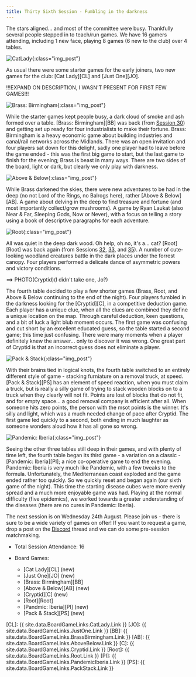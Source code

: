 ```yaml
---
title: Thirty Sixth Session - Fumbling in the darkness
---
```


The stars aligned... and most of the committee were busy. Thankfully several people stepped in to teach/run games. We have 16 gamers attending, including 1 new face, playing 8 games (6 new to the club) over 4 tables.

![CatLady](/images/posts/2022_08_10/CatLady01.jpg "CatLady"){:class="img_post"}

As usual there were some starter games for the early joiners, two new games for the club: [Cat Lady][CL] and [Just One][JO].

!!!EXPAND ON DESCRIPTION, I WASN'T PRESENT FOR FIRST FEW GAMES!!!

![Brass: Birmingham](/images/posts/2022_08_10/Brass01.jpg "Brass: Birmingham"){:class="img_post"}

While the starter games kept people busy, a dark cloud of smoke and ash formed over a table. [Brass: Birmingham][BB] was back (from [Session 30][30]) and getting set up ready for four industrialists to make their fortune. Brass: Birmingham is a heavy economic game about building industries and canal/rail networks across the Midlands. There was an open invitation and four players sat down for this delight, sadly one player had to leave before the game ended - this was the first big game to start, but the last game to finish for the evening; Brass is beast in many ways. There are two sides of the board, light or dark, but clearly we only play with darkness. 

![Above & Below](/images/posts/2022_08_10/AboveBelow01.jpg "Above & Below"){:class="img_post"}

While Brass darkened the skies, there were new adventures to be had in the deep (no not Lord of the Rings, no Balrogs here), rather [Above & Below][AB]. A game about delving in the deep to find treasure and fortune (and most importantly collect/grow mushrooms). A game by Ryan Laukat (also Near & Far, Sleeping Gods, Now or Never), with a focus on telling a story using a book of descriptive paragraphs for each adventure.

![Root](/images/posts/2022_08_10/Root01.jpg "Root"){:class="img_post"}

All was quiet in the deep dark wood. Oh help, oh no, it's a... cat? [Root][Root] was back again (from Sessions [32][32], [33][33], and [35][35]). A number of cute-looking woodland creatures battle in the dark places under the forrest canopy. Four players performed a delicate dance of asymmetric powers and victory conditions.

==> PHOTO(Cryptid)(I didn't take one, Jo?)

The fourth table decided to play a few shorter games (Brass, Root, and Above & Below continuing to the end of the night). Four players fumbled in the darkness looking for the [Cryptid][C], in a competitive deduction game. Each player has a unique clue, when all the clues are combined they define a unique location on the map. Through careful deduction, keen questions, and a bit of luck a light blub moment occurs. The first game was confusing and cut short by an excellent educated guess, so the table started a second game; this time just confusing. There were many moments when a player definitely knew the answer... only to discover it was wrong. One great part of Cryptid is that an incorrect guess does not eliminate a player.

![Pack & Stack](/images/posts/2022_08_10/PackStack01.jpg "Pack & Stack"){:class="img_post"}

With their brains tied in logical knots, the fourth table switched to an entirely different style of game - stacking furniature on a removal truck, at speed. [Pack & Stack][PS] has an element of speed reaction, when you must claim a truck, but is really a silly game of trying to stack wooden blocks on to a truck when they clearly will not fit. Points are lost of blocks that do not fit, and for empty space... a good removal company is efficient after all. When someone hits zero points, the person with the msot points is the winner. It's silly and light, which was a much needed change of pace after Cryptid. The first game led quickly to a second, both ending in much laughter as someone wonders aloud how it has all gone so wrong.

![Pandemic: Iberia](/images/posts/2022_08_10/PandemicIberia01.jpg "Pandemic: Iberia"){:class="img_post"}

Seeing the other three tables still deep in their games, and with plenty of time left, the fourth table began its third game - a variation on a classic - [Pandemic: Iberia][PI]; a nice co-operative game to end the evening. Pandemic: Iberia is very much like Pandemic, with a few tweaks to the formula. Unfortunately, the Mediterranean coast exploded and the game ended rather too quickly. So we quickly reset and began again (our sixth game of the night). This time the starting disease cubes were more evenly spread and a much more enjoyable game was had. Playing at the normal difficulty (five epidemics), we worked towards a greater understanding of the diseases (there are no cures in Pandemic: Iberia).


The next session is on Wednesday 24th August.
Please join us - there is sure to be a wide variety of games on offer!
If you want to request a game, drop a post on the [Discord][Contact] thread and we can do some pre-session matchmaking.


* Total Session Attendance: 16
* Board Games:

	 * [Cat Lady][CL] (new)
	 * [Just One][JO] (new)
	 * [Brass: Birmingham][BB]
	 * [Above & Below][AB] (new)
	 * [Cryptid][C] (new)
	 * [Root][Root]
	 * [Pandmic: Iberia][PI] (new)
	 * [Pack & Stack][PS] (new)

[CL]: {{ site.data.BoardGameLinks.CatLady.Link }}
[JO]: {{ site.data.BoardGameLinks.JustOne.Link }}
[BB]: {{ site.data.BoardGameLinks.BrassBirmingham.Link }}
[AB]: {{ site.data.BoardGameLinks.AboveBelow.Link }}
[C]: {{ site.data.BoardGameLinks.Cryptid.Link }}
[Root]: {{ site.data.BoardGameLinks.Root.Link }}
[PI]: {{ site.data.BoardGameLinks.PandemicIberia.Link }}
[PS]: {{ site.data.BoardGameLinks.PackStack.Link }}

[30]: /2022/05/18/thirtieth-session.html
[33]: /2022/06/29/thirtythird-session.html
[35]: /2022/07/27/thirtyfifth-session.html
[32]: /2022/06/15/thirtysecond-session.html

[Contact]: /Contact.html
